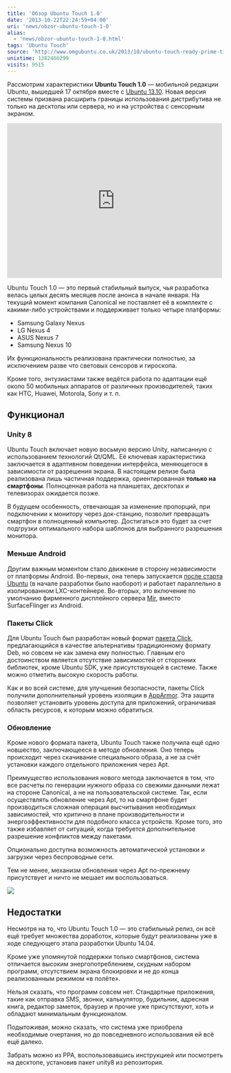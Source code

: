 ```yaml
---
title: 'Обзор Ubuntu Touch 1.0'
date: '2013-10-22T22:24:59+04:00'
uri: 'news/obzor-ubuntu-touch-1-0'
alias: 
  - 'news/obzor-ubuntu-touch-1-0.html'
tags: 'Ubuntu Touch'
source: 'http://www.omgubuntu.co.uk/2013/10/ubuntu-touch-ready-prime-time'
unixtime: 1382466299
visits: 9515
---
```

Рассмотрим характеристики **Ubuntu Touch 1.0** — мобильной редакции Ubuntu, вышедшей 17 октября вместе с [Ubuntu 13.10](news/finalnyij-reliz-ubuntu-1310-saucy-salamander). Новая версия системы призвана расширить границы использования дистрибутива не только на десктопы или сервера, но и на устройства с сенсорным экраном.

<iframe src="https://www.youtube.com/embed/cr7sXf3OciY" frameborder="0" width="500" height="360"></iframe>

Ubuntu Touch 1.0 — это первый стабильный выпуск, чья разработка велась целых десять месяцев после анонса в начале января. На текущий момент компания Canonical не поставляет её в комплекте с какими-либо устройствами и поддерживает только четыре платформы:

*   Samsung Galaxy Nexus
*   LG Nexus 4
*   ASUS Nexus 7
*   Samsung Nexus 10

Их функциональность реализована практически полностью, за исключением разве что световых сенсоров и гироскопа.

Кроме того, энтузиастами также ведётся работа по адаптации ещё около 50 мобильных аппаратов от различных производителей, таких как HTC, Huawei, Motorola, Sony и т. п.

## Функционал

### Unity 8

Ubuntu Touch включает новую восьмую версию Unity, написанную с использованием технологий Qt/QML. Её ключевая характеристика заключается в адаптивном поведении интерфейса, меняющегося в зависимости от разрешения экрана. В настоящем релизе была реализована лишь частичная поддержка, ориентированная **только на смартфоны**. Полноценная работа на планшетах, десктопах и телевизорах ожидается позже.

В будущем особенность, отвечающая за изменение пропорций, при подключении к монитору через док-станцию, позволит превращать смартфон в полноценный компьютер. Достигаться это будет за счет подгрузки оптимального набора шаблонов для выбранного разрешения монитора.

### Меньше Android

Другим важным моментом стало движение в сторону независимости от платформы Android. Во-первых, она теперь запускается [после старта Ubuntu](news/rokirovka-ubuntu-s-android-v-ubuntu-touch) (в начале разработки было наоборот) и работает параллельно в изолированном LXC-контейнере. Во-вторых, это включение по умолчанию фирменного дисплейного сервера [Mir](news/ubuntu-1310-budet-ispolzovat-mir-po-umolchaniyu), вместо SurfaceFlinger из Android.

### Пакеты Click

Для Ubuntu Touch был разработан новый формат [пакета Click](news/click-package-012-poyavilis-v-ubuntu-1310), предлагающийся в качестве альтернативы традиционному формату Deb, но совсем не как замена ему полностью. Главным его достоинством является отсутствие зависимостей от сторонних библиотек, кроме Ubuntu SDK, уже присутствующей в системе. Также можно отметить высокую скорость работы.

Как и во всей системе, для улучшения безопасности, пакеты Click получили дополнительный уровень изоляции в [AppArmor](http://ru.wikipedia.org/wiki/AppArmor). Эта защита позволяет установить уровень доступа для приложений, ограничивая область ресурсов, к которым можно обратиться.

### Обновление

Кроме нового формата пакета, Ubuntu Touch также получила ещё одно новшество, заключающееся в методе обновления. Оно теперь происходит через скачивание специального образа, а не за счёт установки каждого отдельного приложения через Apt.

Преимущество использования нового метода заключается в том, что все расчеты по генерации нужного образа со свежими данными лежат на стороне Canonical, а не на пользовательской системе. Так, если осуществлять обновление через Apt, то на смартфоне будет производиться сложная операция высчитывания необходимых зависимостей, что критично в плане производительности и энергоэффективности для подобного класса устройств. Кроме того, это также избавляет от ситуаций, когда требуется дополнительное разрешение конфликтов между пакетами.

Опционально доступна возможность автоматической установки и загрузки через беспроводные сети.

Тем не менее, механизм обновления через Apt по-прежнему присутствует и ничто не мешает им воспользоваться.

[![](img/2013/10/22/22-00/8702445455.jpg)](img/2013/10/22/22-00/8702445455.jpg)

## Недостатки

Несмотря на то, что Ubuntu Touch 1.0 — это стабильный релиз, он всё ещё требует множества доработок, которые будут реализованы уже в ходе следующего этапа разработки Ubuntu 14.04.

Кроме уже упомянутой поддержки только смартфонов, система отличается высоким энергопотреблением, скудным набором программ, отсутствием экрана блокировки и не до конца реализованным режимом «в полёте».

Нельзя сказать, что программ совсем нет. Стандартные приложения, такие как отправка SMS, звонки, калькулятор, будильник, адресная книга, редактор заметок, браузер и прочие уже присутствуют, хоть и обладают минимальным функционалом.

Подытоживая, можно сказать, что система уже приобрела необходимые очертания, но до повседневного использования ей всё ещё далеко.

Забрать можно из PPA, воспользовавшись инструкцией или посмотреть на десктопе, установив пакет unity8 из репозитория.
